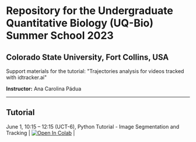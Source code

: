 # Repository for the Undergraduate Quantitative Biology (UQ-Bio) Summer School 2023
## Colorado State University, Fort Collins, USA

Support materials for the tutorial: "Trajectories analysis for videos tracked with idtracker.ai"

<strong>Instructor:</strong> Ana Carolina Pádua
___

## Tutorial
June 1, 10:15 – 12:15 (UCT-6), Python Tutorial - Image Segmentation and Tracking | [![Open In Colab](https://colab.research.google.com/assets/colab-badge.svg)](https://colab.research.google.com/drive/1JZBwDbx2lJieukYlboM1Q5Mh9geZQRDa#scrollTo=XAUI86SxHsUm) |
